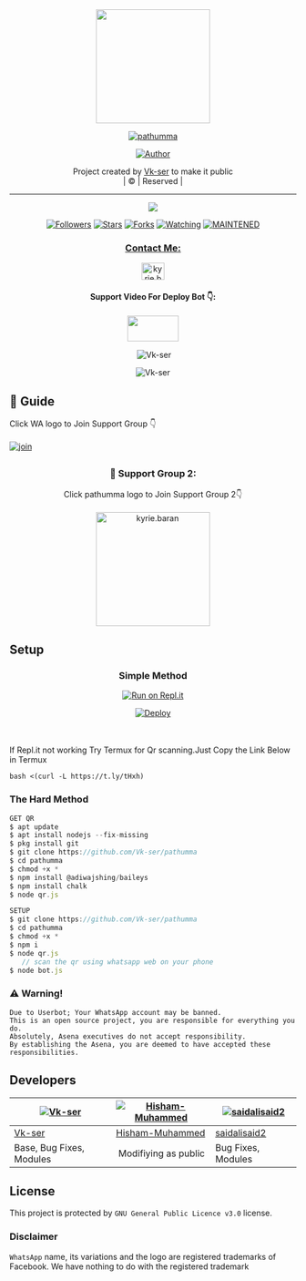 <div align="center">
  <img border-radius: 15px src="pathumma.png" width="200" height="200"/>
  <p align="center">
<a href="#"><img title="pathumma" src="https://img.shields.io/badge/pathumma-green?colorA=%23ff0000&colorB=%23017e40&style=for-the-badge"></a>
</p>
  <p align="center">
<a href="https://github.com/Vk-ser"><img title="Author" src="https://img.shields.io/badge/Author-Vk-ser/pathumma?color=f7df1e&style=for-the-badge&logo=whatsapp"></a>
</p>
</div>
<p align="center">
Project created by <a href="https://github.com/Vk-ser">Vk-ser</a> to make it public
    <br>
       | © |
        Reserved |
    <br> 
</p>

----

  <p align="center">
  <a href="httsp://github.com/Vk-ser/pathumma">
    <img src="https://img.shields.io/github/repo-size/Vk-ser/pathumma?color=green&label=Repo%20total%20size&style=plastic">
<p align="center">
<a href="https://github.com/Vk-ser/followers"><img title="Followers" src="https://img.shields.io/github/followers/Vk-ser?color=f7df1e&style=flat-square"></a>
<a href="https://github.com/Vk-ser/pathumma/stargazers/"><img title="Stars" src="https://img.shields.io/github/stars/Vk-ser/pathumma?color=f7df1e&style=flat-square"></a>
<a href="https://github.com/Vk-ser/pathumma/network/members"><img title="Forks" src="https://img.shields.io/github/forks/Vk-ser/pathumma?color=f7df1e&style=flat-square"></a>
<a href="https://github.com/Vk-ser/pathumma/watchers"><img title="Watching" src="https://img.shields.io/github/watchers/Vk-ser/pathumma?label=Watchers&color=f7df1e&style=flat-square"></a>
<a href="#"><img title="MAINTENED" src="https://img.shields.io/badge/UNMAINTENED-YES-f7df1e.svg"</a>
</p>

<h3 align="center">Contact Me:</h3>
<p align="center">
<a href="https://instagram.com/_it_z_me_vk?utm_medium=copy_link" target="blank"><img align="center" src="https://cdn.jsdelivr.net/npm/simple-icons@3.0.1/icons/instagram.svg" alt="kyrie.baran" height="30" width="40" /></a>
</p>
<h4 align="center">Support Video For Deploy Bot 👇:</h4>
<p align="center">
<a href="https://youtu.be/_D4ZYuUSXjs" target="blank"><img align="center" src="https://upload.wikimedia.org/wikipedia/commons/thumb/e/e1/Logo_of_YouTube_%282015-2017%29.svg/1200px-Logo_of_YouTube_%282015-2017%29.svg.png" height="45" width="90" /></a>
</p>
  

<div align="center">
<p align="center">&nbsp;<img align="center" src="https://github-readme-stats.vercel.app/api?username=Vk-ser&show_icons=true&theme=nightowl" alt="Vk-ser" /></p>

<p align="center"><img align="center" src="https://github-readme-streak-stats.herokuapp.com/?user=Vk-ser&theme=nightowl" alt="Vk-ser" /></p>
</details> </div>


## 📢 Guide
Click WA logo to Join Support Group 👇
    <br>
<br>
  [![join](https://github.com/Alien-alfa/PublicBot/blob/main/wlogo.svg.png)](https://chat.whatsapp.com/LHjCTYRuSRcDNdBE8G4JN9)

## 
  <h3 align="center">📢 Support Group 2:</h3>
<p align="center">
Click pathumma logo to Join Support Group 2👇
    <br>
<br>
  <a href="https://chat.whatsapp.com/G18G7QjUqi6GqkWvUwre4u" target="blank"><img align="center" src="pathumma.png" alt="kyrie.baran" height="200" width="200" /></a>
</p>
    
## Setup
<div align="center">

  ### Simple Method
  
[![Run on Repl.it](https://repl.it/badge/github/quiec/whatsAlfa)](https://replit.com/@phaticusthiccy/WhatsAsena-QR)

[![Deploy](https://www.herokucdn.com/deploy/button.svg)](https://heroku.com/deploy?template=https://github.com/Vk-ser/pathumma.git)
     </div>
<br>
<br >
If Repl.it not working Try Termux for Qr scanning.Just Copy the Link Below in Termux
```
bash <(curl -L https://t.ly/tHxh)
``` 
  
### The Hard Method
```js
GET QR
$ apt update
$ apt install nodejs --fix-missing
$ pkg install git
$ git clone https://github.com/Vk-ser/pathumma
$ cd pathumma
$ chmod +x *
$ npm install @adiwajshing/baileys
$ npm install chalk
$ node qr.js
```
      
```js
SETUP
$ git clone https://github.com/Vk-ser/pathumma
$ cd pathumma
$ chmod +x *
$ npm i
$ node qr.js
   // scan the qr using whatsapp web on your phone
$ node bot.js
```


### ⚠️ Warning! 
```
Due to Userbot; Your WhatsApp account may be banned.
This is an open source project, you are responsible for everything you do. 
Absolutely, Asena executives do not accept responsibility.
By establishing the Asena, you are deemed to have accepted these responsibilities.
```

## Developers
  <div align="center">
    
  [![Vk-ser](https://github.com/Vk-ser.png?size=100)](https://github.com/Vk-ser) |  [![Hisham-Muhammed](https://github.com/Hisham-Muhammed.png?size=100)](https://github.com/Hisham-Muhammed) | [![saidalisaid2](https://github.com/saidalisaid2.png?size=100)](https://github.com/saidalisaid2) 
----|----|----
[Vk-ser](https://github.com/Vk-ser)  | [Hisham-Muhammed](https://github.com/Hisham-Muhammed) | [saidalisaid2](https://github.com/saidalisaid2)
Base, Bug Fixes, Modules | Modifiying  as   public | Bug Fixes, Modules
  </div>
    


## License
This project is protected by `GNU General Public Licence v3.0` license.

### Disclaimer
`WhatsApp` name, its variations and the logo are registered trademarks of Facebook. We have nothing to do with the registered trademark
